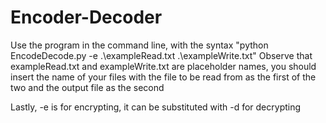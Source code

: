 # Encoder-Decoder

Use the program in the command line, with the syntax 
  "python EncodeDecode.py -e .\exampleRead.txt .\exampleWrite.txt"
Observe that exampleRead.txt and exampleWrite.txt are placeholder names, you should insert the name of your files with the file to be read from as the first of the two and the output file as the second

Lastly, -e is for encrypting, it can be substituted with -d for decrypting
